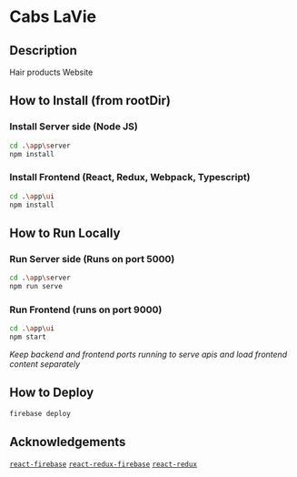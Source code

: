 # Cabs LaVie

## Description
Hair products Website

## How to Install (from rootDir)
### Install Server side (Node JS)
```bash
cd .\app\server
npm install
```

### Install Frontend (React, Redux, Webpack, Typescript)
```bash
cd .\app\ui
npm install
```

## How to Run Locally
### Run Server side (Runs on port 5000)
```bash
cd .\app\server
npm run serve
```

### Run Frontend (runs on port 9000)
```bash
cd .\app\ui
npm start
```

*Keep backend and frontend ports running to serve apis and load frontend content separately*

## How to Deploy
```bash
firebase deploy
```

## Acknowledgements
[`react-firebase`](https://github.com/unfold/react-firebase)
[`react-redux-firebase`](https://github.com/prescottprue/react-redux-firebase)
[`react-redux`](https://github.com/reactjs/react-redux)
